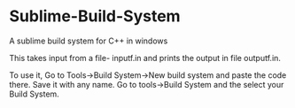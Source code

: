 # Sublime-Build-System
A sublime build system for C++ in windows 

This takes input from a file- inputf.in  and prints the output in file outputf.in. 


To use it, Go to Tools->Build System->New build system and paste the code there. Save it with any name. Go to tools->Build System and the select your Build System.

